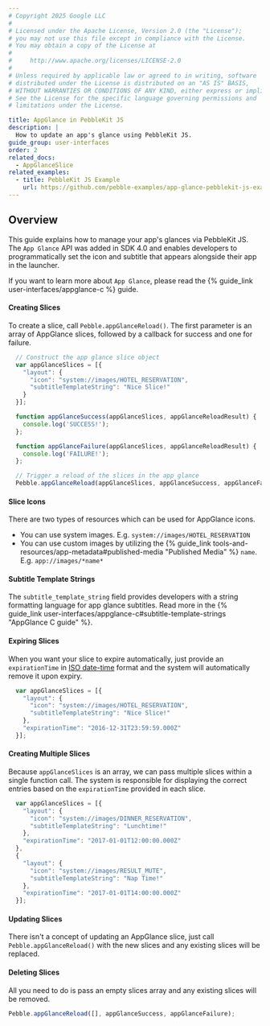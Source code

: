```yaml
---
# Copyright 2025 Google LLC
#
# Licensed under the Apache License, Version 2.0 (the "License");
# you may not use this file except in compliance with the License.
# You may obtain a copy of the License at
#
#     http://www.apache.org/licenses/LICENSE-2.0
#
# Unless required by applicable law or agreed to in writing, software
# distributed under the License is distributed on an "AS IS" BASIS,
# WITHOUT WARRANTIES OR CONDITIONS OF ANY KIND, either express or implied.
# See the License for the specific language governing permissions and
# limitations under the License.

title: AppGlance in PebbleKit JS
description: |
  How to update an app's glance using PebbleKit JS.
guide_group: user-interfaces
order: 2
related_docs:
  - AppGlanceSlice
related_examples:
  - title: PebbleKit JS Example
    url: https://github.com/pebble-examples/app-glance-pebblekit-js-example
---
```


## Overview

This guide explains how to manage your app's glances via PebbleKit JS. The
``App Glance`` API was added in SDK 4.0 and enables developers to
programmatically set the icon and subtitle that appears alongside their app in
the launcher.

If you want to learn more about ``App Glance``, please read the
{% guide_link user-interfaces/appglance-c %} guide.


#### Creating Slices

To create a slice, call `Pebble.appGlanceReload()`. The first parameter is an
array of AppGlance slices, followed by a callback for success and one for
failure.

```javascript
  // Construct the app glance slice object
  var appGlanceSlices = [{
    "layout": {
      "icon": "system://images/HOTEL_RESERVATION",
      "subtitleTemplateString": "Nice Slice!"
    }
  }];

  function appGlanceSuccess(appGlanceSlices, appGlanceReloadResult) {
    console.log('SUCCESS!');
  };

  function appGlanceFailure(appGlanceSlices, appGlanceReloadResult) {
    console.log('FAILURE!');
  };

  // Trigger a reload of the slices in the app glance
  Pebble.appGlanceReload(appGlanceSlices, appGlanceSuccess, appGlanceFailure);
```

#### Slice Icons

There are two types of resources which can be used for AppGlance icons.

* You can use system images. E.g. `system://images/HOTEL_RESERVATION`
* You can use custom images by utilizing the
{% guide_link tools-and-resources/app-metadata#published-media "Published Media" %}
`name`. E.g. `app://images/*name*`

#### Subtitle Template Strings

The `subtitle_template_string` field provides developers with a string
formatting language for app glance subtitles. Read more in the
{% guide_link user-interfaces/appglance-c#subtitle-template-strings "AppGlance C guide" %}.

#### Expiring Slices

When you want your slice to expire automatically, just provide an
`expirationTime` in
[ISO date-time](https://developer.mozilla.org/en-US/docs/Web/JavaScript/Reference/Global_Objects/Date/toISOString)
format and the system will automatically remove it upon expiry.

```javascript
  var appGlanceSlices = [{
    "layout": {
      "icon": "system://images/HOTEL_RESERVATION",
      "subtitleTemplateString": "Nice Slice!"
    },
    "expirationTime": "2016-12-31T23:59:59.000Z"
  }];
```

#### Creating Multiple Slices

Because `appGlanceSlices` is an array, we can pass multiple slices within a
single function call. The system is responsible for displaying the correct
entries based on the `expirationTime` provided in each slice.

```javascript
  var appGlanceSlices = [{
    "layout": {
      "icon": "system://images/DINNER_RESERVATION",
      "subtitleTemplateString": "Lunchtime!"
    },
    "expirationTime": "2017-01-01T12:00:00.000Z"
  },
  {
    "layout": {
      "icon": "system://images/RESULT_MUTE",
      "subtitleTemplateString": "Nap Time!"
    },
    "expirationTime": "2017-01-01T14:00:00.000Z"
  }];
```

#### Updating Slices

There isn't a concept of updating an AppGlance slice, just call
`Pebble.appGlanceReload()` with the new slices and any existing slices will be
replaced.


#### Deleting Slices

All you need to do is pass an empty slices array and any existing slices will
be removed.

```javascript
Pebble.appGlanceReload([], appGlanceSuccess, appGlanceFailure);
```
